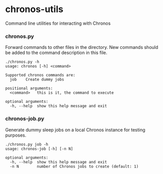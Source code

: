 chronos-utils
=============

Command line utilities for interacting with Chronos

### chronos.py

Forward commands to other files in the directory. New commands should be added
to the command description in this file.

```
./chronos.py -h
usage: chronos [-h] <command>

Supported chronos commands are:
  job    Create dummy jobs

positional arguments:
  <command>   this is it, the command to execute

optional arguments:
  -h, --help  show this help message and exit
```

### chronos-job.py

Generate dummy sleep jobs on a local Chronos instance for testing purposes.

```
./chronos.py job -h
usage: chronos-job [-h] [-n N]

optional arguments:
  -h, --help  show this help message and exit
  -n N        number of Chronos jobs to create (default: 1)
```
